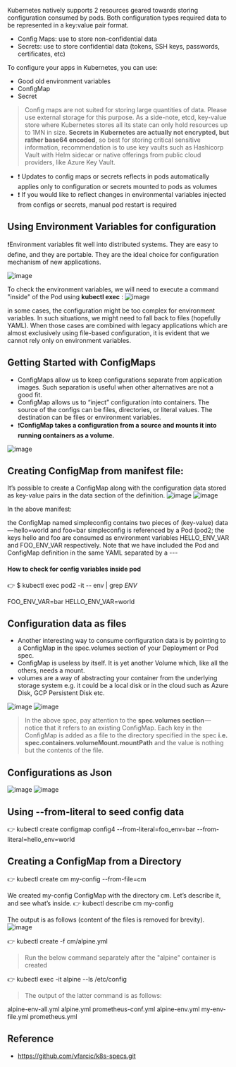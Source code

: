 Kubernetes natively supports 2 resources geared towards storing configuration consumed by pods. Both configuration types required data to be represented in a key:value pair format.
- Config Maps: use to store non-confidential data
- Secrets: use to store confidential data (tokens, SSH keys, passwords, certificates, etc)

To configure your apps in Kubernetes, you can use:
- Good old environment variables
- ConfigMap
- Secret

> Config maps are not suited for storing large quantities of data. Please use external storage for this purpose. As a side-note, etcd, key-value store where Kubernetes stores all its state can only hold resources up to 1MN in size.
**Secrets in Kubernetes are actually not encrypted, but rather base64 encoded**, so best for storing critical sensitive information, recommendation is to use key vaults such as Hashicorp Vault with Helm sidecar or native offerings from public cloud providers, like Azure Key Vault.

- ❗ Updates to config maps or secrets reflects in pods automatically applies only to configuration or secrets mounted to pods as volumes
- ❗ If you would like to reflect changes in environmental variables injected from configs or secrets, manual pod restart is required

## Using Environment Variables for configuration
❗Environment variables fit well into distributed systems. They are easy to define, and they are portable. They are the ideal choice for configuration mechanism of new applications.

![image](https://user-images.githubusercontent.com/33947539/141255772-7751813a-6a65-4378-9ac3-4a86a0ab8c4f.png)

To check the environment variables, we will need to execute a command "inside" of the Pod using **kubectl exec** :
![image](https://user-images.githubusercontent.com/33947539/141256217-a4b29421-ae5e-48e8-a756-1585702c954e.png)

in some cases, the configuration might be too complex for environment variables. In such situations, we might need to fall back to files (hopefully YAML). When those cases are combined with legacy applications which are almost exclusively using file-based configuration, it is evident that we cannot rely only on environment variables.

## Getting Started with ConfigMaps
- ConfigMaps allow us to keep configurations separate from application images. Such separation is useful when other alternatives are not a good fit.
- ConfigMap allows us to “inject” configuration into containers. The source of the configs can be files, directories, or literal values. The destination can be files or environment variables.
- ❗**ConfigMap takes a configuration from a source and mounts it into running containers as a volume.**

![image](https://user-images.githubusercontent.com/33947539/141256711-d8e82684-e3f8-44de-9727-0f5faefa4b04.png)

## Creating ConfigMap from manifest file:
It’s possible to create a ConfigMap along with the configuration data stored as key-value pairs in the data section of the definition.
![image](https://user-images.githubusercontent.com/33947539/141665850-4cbc8d31-b8ea-44d7-ae08-dc499af98c05.png)
![image](https://user-images.githubusercontent.com/33947539/141665864-50f4162b-5d7f-46b3-a853-1dd56eddb7c1.png)

In the above manifest:

the ConfigMap named simpleconfig contains two pieces of (key-value) data — hello=world and foo=bar
simpleconfig is referenced by a Pod (pod2; the keys hello and foo are consumed as environment variables HELLO_ENV_VAR and FOO_ENV_VAR respectively.
Note that we have included the Pod and ConfigMap definition in the same YAML separated by a ---

#### How to check for config variables inside pod
:point_right: $ kubectl exec pod2 -it -- env | grep _ENV_

FOO_ENV_VAR=bar
HELLO_ENV_VAR=world


## Configuration data as files
- Another interesting way to consume configuration data is by pointing to a ConfigMap in the spec.volumes section of your Deployment or Pod spec.
- ConfigMap is useless by itself. It is yet another Volume which, like all the others, needs a mount.
- volumes are a way of abstracting your container from the underlying storage system e.g. it could be a local disk or in the cloud such as Azure Disk, GCP Persistent Disk etc.

![image](https://user-images.githubusercontent.com/33947539/141666673-f7a9f18e-68bd-4f31-8521-2e78191b870c.png)
![image](https://user-images.githubusercontent.com/33947539/141666693-8cfd6e7c-3820-4417-8a3f-2297392f7593.png)

> In the above spec, pay attention to the **spec.volumes section** — notice that it refers to an existing ConfigMap. 
> Each key in the ConfigMap is added as a file to the directory specified in the spec **i.e. spec.containers.volumeMount.mountPath** and the value is nothing but the contents of the file.

## Configurations as Json
![image](https://user-images.githubusercontent.com/33947539/141666965-87dfb82e-af47-4249-9192-ac222a3a87f4.png)
![image](https://user-images.githubusercontent.com/33947539/141666974-0f564739-21d3-45f3-b2eb-bfa226109799.png)

## Using --from-literal to seed config data
👉 kubectl create configmap config4 --from-literal=foo_env=bar --from-literal=hello_env=world

## Creating a ConfigMap from a Directory
👉 kubectl create cm my-config --from-file=cm

We created my-config ConfigMap with the directory cm. Let’s describe it, and see what’s inside.
👉 kubectl describe cm my-config

The output is as follows (content of the files is removed for brevity).
![image](https://user-images.githubusercontent.com/33947539/141667724-03198f15-aab3-49d9-84e6-e38db9f677a3.png)

👉 kubectl create -f cm/alpine.yml

> Run the below command separately after the "alpine" container is created

👉 kubectl exec -it alpine --ls /etc/config

> The output of the latter command is as follows:

alpine-env-all.yml alpine.yml      prometheus-conf.yml
alpine-env.yml     my-env-file.yml prometheus.yml

## Reference
- https://github.com/vfarcic/k8s-specs.git
